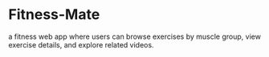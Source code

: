 # Fitness-Mate
a fitness web app where users can browse exercises by muscle group, view exercise details, and explore related videos.

